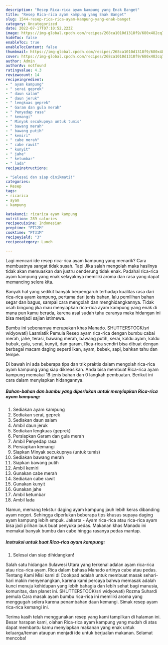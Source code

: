 ```yaml
---
description: "Resep Rica-rica ayam kampung yang Enak Banget"
title: "Resep Rica-rica ayam kampung yang Enak Banget"
slug: 1544-resep-rica-rica-ayam-kampung-yang-enak-banget
category: Uncategorized
date: 2022-07-17T07:10:52.223Z
image: https://img-global.cpcdn.com/recipes/268ca1010d1318f9/680x482cq70/rica-rica-ayam-kampung-foto-resep-utama.jpg
hideToc: false
enableToc: true
enableTocContent: false
thumbnail: https://img-global.cpcdn.com/recipes/268ca1010d1318f9/680x482cq70/rica-rica-ayam-kampung-foto-resep-utama.jpg
cover: https://img-global.cpcdn.com/recipes/268ca1010d1318f9/680x482cq70/rica-rica-ayam-kampung-foto-resep-utama.jpg
author: Admin
authorAv: notfound
ratingvalue: 4.3
reviewcount: 14
recipeingredient:
- " ayam kampung"
- " serai geprek"
- " daun salam"
- " daun jeruk"
- " lengkuas geprek"
- " Garam dan gula merah"
- " Penyedap rasa"
- " kemangi"
- " Minyak secukupnya untuk tumis"
- " bawang merah"
- " bawang putih"
- " kemiri"
- " cabe merah"
- " cabe rawit"
- " kunyit"
- " jahe"
- " ketumbar"
- " lada"
recipeinstructions:

- "Selesai dan siap dinikmati!"
categories:
- Resep
tags:
- ricarica
- ayam
- kampung

katakunci: ricarica ayam kampung 
nutrition: 289 calories
recipecuisine: Indonesian
preptime: "PT12M"
cooktime: "PT31M"
recipeyield: "3"
recipecategory: Lunch

---
```



Lagi mencari ide resep rica-rica ayam kampung yang menarik? Cara membuatnya sangat tidak susah. Tapi Jika salah mengolah maka hasilnya tidak akan memuaskan dan justru cenderung tidak enak. Padahal rica-rica ayam kampung yang enak selayaknya memiliki aroma dan rasa yang dapat memancing selera kita.


Banyak hal yang sedikit banyak berpengaruh terhadap kualitas rasa dari rica-rica ayam kampung, pertama dari jenis bahan, lalu pemilihan bahan segar dan bagus, sampai cara mengolah dan menghidangkannya. Tidak usah bingung jika mau menyiapkan rica-rica ayam kampung yang enak di mana pun kamu berada, karena asal sudah tahu caranya maka hidangan ini bisa menjadi sajian istimewa.

Bumbu ini sebenarnya merupakan khas Manado. SHUTTERSTOCK/sri widyowati) Lasmiatik Pemula Resep ayam rica-rica dengan bumbu cabai merah, jahe, terasi, bawang merah, bawang putih, serai, kaldu ayam, kaldu bubuk, gula, serai, kunyit, dan garam. Rica-rica sendiri bisa dibuat dengan berbagai macam daging seperti ikan, ayam, bebek, sapi, bahkan tahu dan tempe.


Di bawah ini ada beberapa tips dan trik praktis dalam mengolah rica-rica ayam kampung yang siap dikreasikan. Anda bisa membuat Rica-rica ayam kampung memakai 18 jenis bahan dan 0 langkah pembuatan. Berikut ini cara dalam menyiapkan hidangannya.

<!--inarticleads1-->

##### Bahan-bahan dan bumbu yang diperlukan untuk menyiapkan Rica-rica ayam kampung:

1. Sediakan  ayam kampung
1. Sediakan  serai, geprek
1. Sediakan  daun salam
1. Ambil  daun jeruk
1. Sediakan  lengkuas (geprek)
1. Persiapkan  Garam dan gula merah
1. Ambil  Penyedap rasa
1. Persiapkan  kemangi
1. Siapkan  Minyak secukupnya (untuk tumis)
1. Sediakan  bawang merah
1. Siapkan  bawang putih
1. Ambil  kemiri
1. Gunakan  cabe merah
1. Sediakan  cabe rawit
1. Gunakan  kunyit
1. Gunakan  jahe
1. Ambil  ketumbar
1. Ambil  lada


Namun, memang tekstur daging ayam kampung jauh lebih keras dibanding ayam negeri. Sehingga diperlukan beberapa tips khusus supaya daging ayam kampung lebih empuk. Jakarta - Ayam rica-rica atau rica-rica ayam bisa jadi pilihan lauk buat penyuka pedas. Makanan khas Manado ini memakai banyak bumbu dan cabe hingga rasanya pedas mantap. 

<!--inarticleads2-->

##### Instruksi untuk buat Rica-rica ayam kampung:


1. Selesai dan siap dihidangkan!

Salah satu hidangan Sulawesi Utara yang terkenal adalan ayam rica-rica atau rica-rica ayam. Rica dalam bahasa Manado artinya cabe atau pedas. Tentang Kami Misi kami di Cookpad adalah untuk membuat masak sehari-hari makin menyenangkan, karena kami percaya bahwa memasak adalah kunci menuju kehidupan yang lebih bahagia dan lebih sehat bagi manusia, komunitas, dan planet ini. SHUTTERSTOCK/sri widyowati) Rozma Suhardi pemula Cara masak ayam bumbu rica-rica ini memiliki aroma yang menggugah selera karena penambahan daun kemangi. Simak resep ayam rica-rica kemangi ini. 

Terima kasih telah menggunakan resep yang kami tampilkan di halaman ini. Besar harapan kami, olahan Rica-rica ayam kampung yang mudah di atas dapat membantu kamu menyiapkan makanan yang enak untuk keluarga/teman ataupun menjadi ide untuk berjualan makanan. Selamat mencoba!
